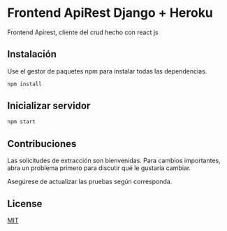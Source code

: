 # Frontend ApiRest Django + Heroku

Frontend Apirest, cliente del crud hecho con react js

## Instalación

Use el gestor de paquetes npm para instalar todas las dependencias.

```bash
npm install
```

## Inicializar servidor

```bash
npm start
```

## Contribuciones
Las solicitudes de extracción son bienvenidas. Para cambios importantes, abra un problema primero para discutir qué le gustaría cambiar.

Asegúrese de actualizar las pruebas según corresponda.

## License
[MIT](https://choosealicense.com/licenses/mit/)